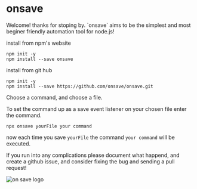 <h1> onsave </h1>
Welcome! thanks for stoping by.
`onsave` aims to be the simplest and most beginer friendly automation tool for node.js!

install from npm's website

```
npm init -y 
npm install --save onsave
```

install from git hub
```
npm init -y
npm install --save https://github.com/onsave/onsave.git
```

Choose a command, and choose a file.

To set the command up as a save event listener on your chosen file enter the command.

```
npx onsave yourFile your command
```

now each time you save `yourFile` the command `your command` will be executed.

If you run into any complications please document what happend, and create a github issue, and consider fixing the bug and sending a pull request! 


![on save logo](https://avatars1.githubusercontent.com/u/77583111?s=400&u=91d7e4cbb8f6f5d2712fe26b8082fcea022ad9ec&v=4)